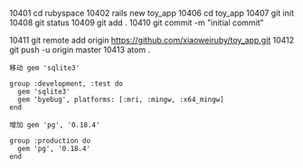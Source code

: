 10401  cd rubyspace
10402  rails new toy_app
10406  cd toy_app
10407  git init
10408  git status
10409  git add .
10410  git commit -m "initial commit"


10411  git remote add origin https://github.com/xiaoweiruby/toy_app.git
10412  git push -u origin master
10413  atom .


```
移动 gem 'sqlite3'

group :development, :test do
  gem 'sqlite3'
  gem 'byebug', platforms: [:mri, :mingw, :x64_mingw]
end

增加 gem 'pg', '0.18.4'

group :production do
  gem 'pg', '0.18.4'
end
```

